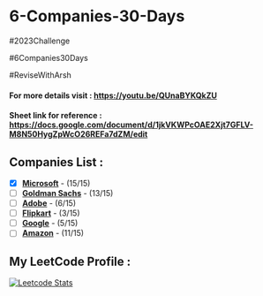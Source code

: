 # 6-Companies-30-Days
#2023Challenge

#6Companies30Days

#ReviseWithArsh

#### For more details visit : https://youtu.be/QUnaBYKQkZU

#### Sheet link for reference : https://docs.google.com/document/d/1jkVKWPcOAE2Xjt7GFLV-M8N50HygZpWcO26REFa7dZM/edit

## Companies List :
- [x] [**Microsoft**](https://github.com/tusharkhanna575/6-Companies-30-Days/tree/main/Microsoft) - (15/15)
- [ ] [**Goldman Sachs**](https://github.com/tusharkhanna575/6-Companies-30-Days/tree/main/Goldman%20Sachs) - (13/15)
- [ ] [**Adobe**](https://github.com/tusharkhanna575/6-Companies-30-Days/tree/main/Adobe) - (6/15)
- [ ] [**Flipkart**](https://github.com/tusharkhanna575/6-Companies-30-Days/tree/main/Flipkart) - (3/15)
- [ ] [**Google**](https://github.com/tusharkhanna575/6-Companies-30-Days/tree/main/Google) - (5/15)
- [ ] [**Amazon**](https://github.com/tusharkhanna575/6-Companies-30-Days/tree/main/Amazon) - (11/15)

## My LeetCode Profile :   
[![Leetcode Stats](https://leetcard.jacoblin.cool/tusharkhanna575?theme=unicorn&ext=heatmap&border=0&radius=20)](https://leetcode.com/tusharkhanna575)
